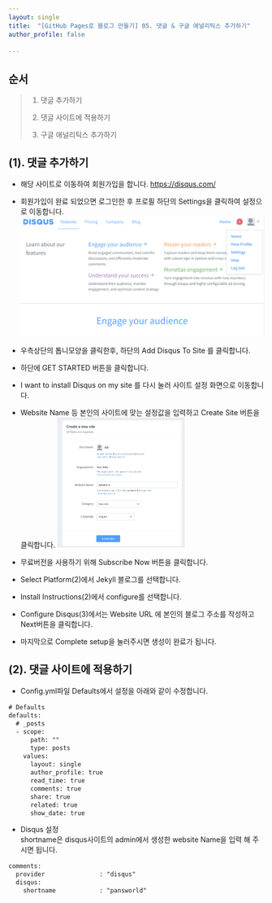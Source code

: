 ```yaml
---
layout: single
title:  "[GitHub Pages로 블로그 만들기] 05. 댓글 & 구글 애널리틱스 추가하기"
author_profile: false

---
```


## 순서

>1. 댓글 추가하기
>
>2. 댓글 사이트에 적용하기
>
>3. 구글 애널리틱스 추가하기



## (1). 댓글 추가하기

- 해당 사이트로 이동하여 회원가입을 합니다.
  https://disqus.com/
- 회원가입이 완료 되었으면 로그인한 후 프로필 하단의 Settings을 클릭하여 설정으로 이동합니다.
  ![git_04_01](../images/2022-06-14-git_05/git_04_01.png)

- 우측상단의 톱니모양을 클릭한후, 하단의 Add Disqus To Site 를 클릭합니다.
-  하단에 GET STARTED 버튼을 클릭합니다.
- I want to install Disqus on my site 를 다시 눌러 사이트 설정 화면으로 이동합니다.
- Website Name 등 본인의 사이트에 맞는 설정값을 입력하고 Create Site 버튼을 클릭합니다.
  <img src="../images/2022-06-14-git_05/git_04_02.png" alt="git_04_02" style="zoom:25%;" />

- 무료버전을 사용하기 위해 Subscribe Now 버튼을 클릭합니다.
- Select Platform(2)에서 Jekyll 블로그를 선택합니다.
- Install Instructions(2)에서 configure를 선택합니다.
- Configure Disqus(3)에서는 Website URL 에 본인의 블로그 주소를 작성하고 Next버튼을 클릭합니다.
- 마지막으로 Complete setup을 눌러주시면 생성이 완료가 됩니다.



## (2). 댓글 사이트에 적용하기

- Config.yml파일 Defaults에서 설정을 아래와 같이 수정합니다.

```
# Defaults
defaults:
  # _posts
  - scope:
      path: ""
      type: posts
    values:
      layout: single
      author_profile: true
      read_time: true
      comments: true
      share: true
      related: true
      show_date: true
```



- Disqus 설정  
  shortname은 disqus사이트의 admin에서 생성한 website Name을 입력 해 주시면 됩니다.

```
comments:
  provider               : "disqus" 
  disqus:
    shortname            : "pansworld" 
 
```

  

